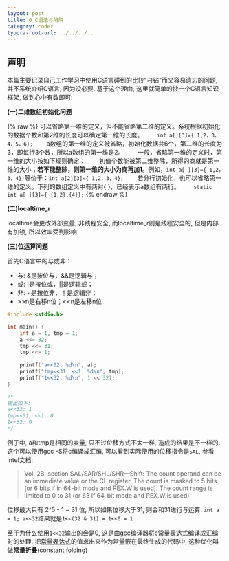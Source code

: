 ```yaml
---
layout: post
title: 0_C语法与陷阱
category: coder
typora-root-url: ../../../..
---
```




## 声明

本篇主要记录自己工作学习中使用C语言碰到的比较"刁钻"而又容易遗忘的问题, 并不系统介绍C语言, 因为没必要. 基于这个理由, 这里就简单的抄一个C语言知识框架, 做到心中有数即可:

**(一)二维数组初始化问题**

{% raw %}
可以省略第一维的定义，但不能省略第二维的定义。系统根据初始化的数据个数和第2维的长度可以确定第一维的长度。
　　`int a[][3]={ 1,2，3，4，5，6};`
　　a数组的第一维的定义被省略，初始化数据共6个，第二维的长度为3，即每行3个数，所以a数组的第一维是2。
　　一般，省略第一维的定义时，第一维的大小按如下规则确定：
　　初值个数能被第二维整除，所得的商就是第一维的大小；**若不能整除，则第一维的大小为商再加1**。例如，`int a[ ][3]={ 1,2，3，4};`等价于：`int a[2][3]={ 1,2，3，4};`
　　若分行初始化，也可以省略第一维的定义。下列的数组定义中有两对{ }，已经表示a数组有两行。
　　`static int a[ ][3]={ {1,2},{4}};`
{% endraw %}



**(二)localtime_r**

localtime会更改外部变量, 非线程安全, 而localtime_r则是线程安全的, 但是内部有加锁, 所以效率受到影响



**(三)位运算问题**

首先C语言中的与或非：

* 与: &是按位与，&&是逻辑与；
* 或: |是按位或，||是逻辑或；
* 非: ~是按位非，！是逻辑非；
* \>>n是右移n位；<<n是左移n位

```c
#include <stdio.h>

int main() {
	int a = 1, tmp = 1;
	a <<= 32;
	tmp <<= 31;
	tmp <<= 1;
	
	printf("a<<32: %d\n", a);		
	printf("tmp<<31, <<1: %d\n", tmp);
	printf("1<<32: %d\n", 1 << 32);
}

/*
输出如下:
a<<32: 1
tmp<<31, <<1: 0
1<<32: 0
*/
```

例子中, a和tmp是相同的变量, 只不过位移方式不太一样, 造成的结果是不一样的. 这个可以使用gcc -S将c编译成汇编, 可以看到实际使用的位移指令是`SAL`, 参看intel文档:

> Vol. 2B, section SAL/SAR/SHL/SHR—Shift: The count operand can be an immediate value or the CL register. The count is masked to 5 bits (or 6 bits if in 64-bit mode and REX.W is used). The count range is limited to 0 to 31 (or 63 if 64-bit mode and REX.W is used)

位移最大只有 2^5 - 1 = 31 位, 所以如果位移大于31, 则会和31进行与运算. `int a = 1; a<<32`结果就是`1<<(32 & 31) = 1<<0 = 1`

至于为什么使用`1<<32`输出的会是0, 这是由gcc编译器将c常量表达式编译成汇编时的处理. 把<u>常量表达式</u>的值求出来作为常量嵌在最终生成的代码中, 这种优化叫做**常量折叠**(constant folding)



